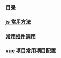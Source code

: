 ### 目录
### [js 常用方法](https://github.com/zjlssc/article/issues/1) 
### [常用插件调用](https://github.com/zjlssc/article/issues/2) 
### [vue 项目常用项目配置](https://github.com/zjlssc/article/issues/3)
